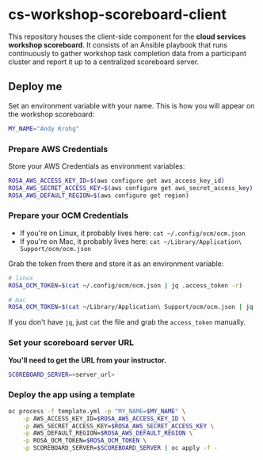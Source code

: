 # cs-workshop-scoreboard-client
This repository houses the client-side component for the **cloud services workshop scoreboard**. It consists of an Ansible playbook that runs continuously to gather workshop task completion data from a participant cluster and report it up to a centralized scoreboard server.

## Deploy me
Set an environment variable with your name. This is how you will appear on the workshop scoreboard:
```bash
MY_NAME="Andy Krohg"
```

### Prepare AWS Credentials
Store your AWS Credentials as environment variables:
```bash
ROSA_AWS_ACCESS_KEY_ID=$(aws configure get aws_access_key_id)
ROSA_AWS_SECRET_ACCESS_KEY=$(aws configure get aws_secret_access_key)
ROSA_AWS_DEFAULT_REGION=$(aws configure get region)
```

### Prepare your OCM Credentials
* If you're on Linux, it probably lives here: `cat ~/.config/ocm/ocm.json`
* If you're on Mac, it probably lives here: `cat ~/Library/Application\ Support/ocm/ocm.json`

Grab the token from there and store it as an environment variable:
```bash
# linux
ROSA_OCM_TOKEN=$(cat ~/.config/ocm/ocm.json | jq .access_token -r)

# mac
ROSA_OCM_TOKEN=$(cat ~/Library/Application\ Support/ocm/ocm.json | jq .access_token -r)

```
If you don't have `jq`, just `cat` the file and grab the `access_token` manually.

### Set your scoreboard server URL
**You'll need to get the URL from your instructor.**
```bash
SCOREBOARD_SERVER=<server_url>
```
### Deploy the app using a template
```bash
oc process -f template.yml -p "MY_NAME=$MY_NAME" \
    -p AWS_ACCESS_KEY_ID=$ROSA_AWS_ACCESS_KEY_ID \
    -p AWS_SECRET_ACCESS_KEY=$ROSA_AWS_SECRET_ACCESS_KEY \
    -p AWS_DEFAULT_REGION=$ROSA_AWS_DEFAULT_REGION \
    -p ROSA_OCM_TOKEN=$ROSA_OCM_TOKEN \
    -p SCOREBOARD_SERVER=$SCOREBOARD_SERVER | oc apply -f -
```

